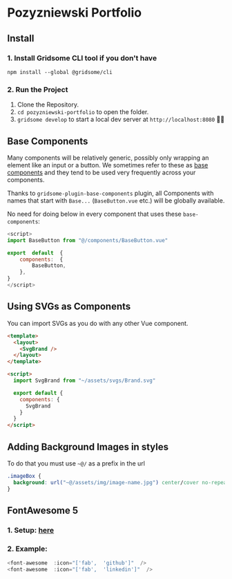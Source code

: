 # Pozyzniewski Portfolio

## Install

### 1. Install Gridsome CLI tool if you don't have

`npm install --global @gridsome/cli`

### 2. Run the Project

1. Clone the Repository.
2. `cd pozyzniewski-portfolio` to open the folder.
3. `gridsome develop` to start a local dev server at `http://localhost:8080` 🎉🙌

## Base Components

Many components will be relatively generic, possibly only wrapping an element like an input or a button. We sometimes refer to these as [base components](https://vuejs.org/v2/style-guide/#Base-component-names-strongly-recommended) and they tend to be used very frequently across your components.

Thanks to `gridsome-plugin-base-components` plugin, all Components with names that start with `Base...` (`BaseButton.vue` etc.) will be globally available.

No need for doing below in every component that uses these `base-components`:

```javascript
<script>
import BaseButton from "@/components/BaseButton.vue"

export  default  {
	components:  {
		BaseButton,
	},
}
</script>
```

## Using SVGs as Components

You can import SVGs as you do with any other Vue component.

```html
<template>
  <layout>
    <SvgBrand />
  </layout>
</template>

<script>
  import SvgBrand from "~/assets/svgs/Brand.svg"

  export default {
    components: {
      SvgBrand
    }
  }
</script>
```

## Adding Background Images in styles

To do that you must use `~@/` as a prefix in the url

```css
.imageBox {
  background: url("~@/assets/img/image-name.jpg") center/cover no-repeat;
}
```

<!--
## GSAP & ScrollMagic

### 1. Setup:
```javascript
// main.js

// import { TweenMax } from "gsap/TweenMax" // This seems to be unnecessary
import  ScrollMagic  from  "scrollmagic"
import  "imports-loader?define=>false!scrollmagic/scrollmagic/uncompressed/plugins/animation.gsap"

// Load ScrollMagic's Indicators only on development environment
if (process.env.NODE_ENV  ===  "development") {
	require("imports-loader?define=>true!scrollmagic/scrollmagic/uncompressed/plugins/debug.addIndicators")
}

// Load any extra plugins from GreenSock like this:
// import SplitText from "../static/SplitText"

const  GSAPScrollMagic  =  {
	install(Vue)  {
		// GSAP
		Vue.prototype.$GSAP  =  {
			// TweenMax,
			TimelineMax,
			Linear,
			Power1,
			Power2,
			Power3,
			Back
		}

		// ScrollMagic
		Vue.prototype.$ScrollMagic  =  {
			Controller:  new  ScrollMagic.Controller(),
			Scene:  ScrollMagic.Scene
		}
	}
}

export  default  function(Vue,  {  router,  head,  isClient  })  {
	...
	// Add GSAP & ScrollMagic to the project
	Vue.use(GSAPScrollMagic)
}
```

### 2. Example:

```javascript
<script>
// inside any `.vue` file
export  default  {
	...
	mounted()  {
	// create a Tween
	const  testTween  =  new  this.$GSAP.TimelineMax()
	testTween
		.from(".smElement",  1.5,  { ease:  this.$GSAP.Power2.easeOut, opacity:  0  })
		.to(".smElement",  2,  { ease:  this.$GSAP.Back.easeInOut.config(5.2), fontSize:  "30px"  })
		.to(".smElement",  2,  { rotationY:  360  })

	// create a scene
	const  testScene  =  new  this.$ScrollMagic.Scene({
		triggerElement:  ".smElement",
		triggerHook:  0.7,
		duration:  300
	})
		.addIndicators() // TODO: Remove this line before sending to production
		.setTween(testTween)

	// Add the scene to the controller
	this.$ScrollMagic.Controller.addScene(testScene)
	}
}
</script>
```
 -->

## FontAwesome 5

### 1. Setup: [here](https://gridsome.org/docs/assets-svg/#fontawesome-svg-icons)

### 2. Example:

```javascript
<font-awesome  :icon="['fab',  'github']"  />
<font-awesome  :icon="['fab',  'linkedin']"  />
```
